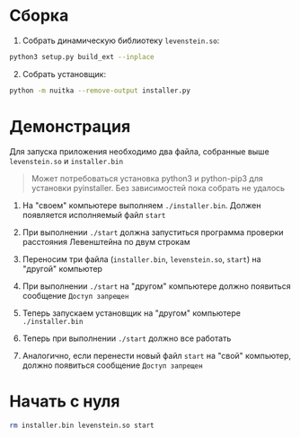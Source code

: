 # Сборка

1. Собрать динамическую библиотеку `levenstein.so`:

```bash
python3 setup.py build_ext --inplace
```

2. Собрать установщик:

```bash
python -m nuitka --remove-output installer.py
```

# Демонстрация

Для запуска приложения необходимо два файла, собранные выше `levenstein.so` и
`installer.bin`

> Может потребоваться установка python3 и python-pip3 для установки pyinstaller.
> Без зависимостей пока собрать не удалось

1. На "своем" компьютере выполняем `./installer.bin`. Должен появляется
   исполняемый файл `start`

2. При выполнении `./start` должна запуститься программа проверки расстояния
   Левенштейна по двум строкам

3. Переносим три файла (`installer.bin`, `levenstein.so`, `start`) на "другой"
   компьютер

4. При выполнении `./start` на "другом" компьютере должно появиться сообщение
   `Доступ запрещен`

5. Теперь запускаем установщик на "другом" компьютере `./installer.bin`

6. Теперь при выполнении `./start` должно все работать

7. Аналогично, если перенести новый файл `start` на "свой" компьютер, должно
   появиться сообщение `Доступ запрещен`

# Начать с нуля

```bash
rm installer.bin levenstein.so start
```
